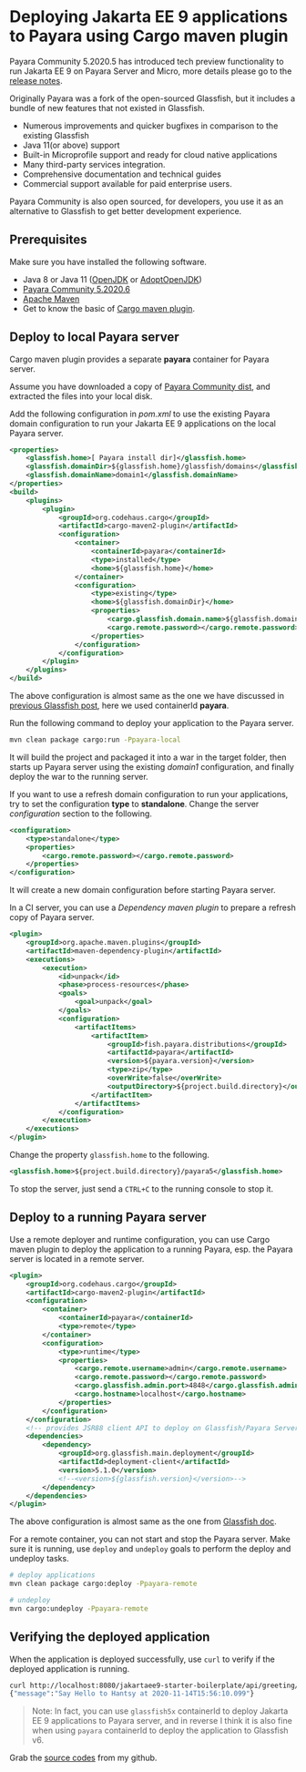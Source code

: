 # Deploying Jakarta EE 9 applications to Payara using Cargo maven plugin

Payara Community 5.2020.5 has introduced tech preview functionality to run Jakarta EE 9 on Payara Server and Micro, more details please go to the [release notes](https://docs.payara.fish/community/docs/5.2020.6/release-notes/release-notes-2020-5.html#_run_jakarta_ee_9_applications_in_tech_preview).

Originally Payara was a fork of the open-sourced Glassfish, but it includes a bundle of new features that not existed in Glassfish.

* Numerous improvements and quicker bugfixes in comparison to the existing Glassfish
* Java 11(or above) support 
* Built-in Microprofile support and ready for cloud native applications
* Many third-party services integration. 
* Comprehensive documentation and technical guides
* Commercial support available for paid enterprise users. 

Payara Community is also open sourced, for developers, you use it as an alternative to Glassfish to get better development experience. 

## Prerequisites

Make sure you have installed the following software.

* Java 8 or Java 11 ([OpenJDK](https://openjdk.java.net/install/) or [AdoptOpenJDK](https://adoptopenjdk.net/installation.html))
* [Payara Community 5.2020.6](https://www.payara.fish/downloads/payara-platform-community-edition/)
* [Apache Maven](http://maven.apache.org/) 
* Get to know the basic of [Cargo maven plugin](https://codehaus-cargo.github.io/). 

## Deploy to local Payara server

Cargo maven plugin provides a separate **payara** container for Payara server.

Assume you have downloaded a copy of  [Payara Community  dist](https://www.payara.fish/downloads/payara-platform-community-edition/), and extracted the files into your local disk.

Add the following configuration in *pom.xml* to use the existing Payara domain configuration to run your Jakarta EE 9 applications on  the local Payara server. 

```xml
<properties>
	<glassfish.home>[ Payara install dir]</glassfish.home>
	<glassfish.domainDir>${glassfish.home}/glassfish/domains</glassfish.domainDir>
	<glassfish.domainName>domain1</glassfish.domainName>
</properties>
<build>
	<plugins>
		<plugin>
			<groupId>org.codehaus.cargo</groupId>
			<artifactId>cargo-maven2-plugin</artifactId>
			<configuration>
				<container>
					<containerId>payara</containerId>
					<type>installed</type>
					<home>${glassfish.home}</home>
				</container>
				<configuration>
					<type>existing</type>
					<home>${glassfish.domainDir}</home>
					<properties>
						<cargo.glassfish.domain.name>${glassfish.domainName}</cargo.glassfish.domain.name>
						<cargo.remote.password></cargo.remote.password>
					</properties>
				</configuration>
			</configuration>
		</plugin>
	</plugins>
</build>
```

The above configuration is almost same as the one we have discussed in [previous Glassfish post](./docs/deploy-cargo.md), here we used containerId **payara**.

Run the following command to deploy your application to the Payara server.

```bash
mvn clean package cargo:run -Ppayara-local
```

It will build the project and packaged it into a war in the target folder, then starts up Payara server using the existing *domain1* configuration, and finally deploy the war to the running server.

If you want to use a refresh domain configuration to run your applications,  try to set the configuration **type** to **standalone**.  Change the server *configuration* section to the following.

```xml
<configuration>
    <type>standalone</type>
    <properties>
        <cargo.remote.password></cargo.remote.password>
    </properties>
</configuration>
```

It will create a new domain configuration before starting Payara server.

In a CI server, you can use a *Dependency maven plugin* to prepare a refresh copy of Payara server.

```xml
<plugin>
    <groupId>org.apache.maven.plugins</groupId>
    <artifactId>maven-dependency-plugin</artifactId>
    <executions>
        <execution>
            <id>unpack</id>
            <phase>process-resources</phase>
            <goals>
                <goal>unpack</goal>
            </goals>
            <configuration>
                <artifactItems>
                    <artifactItem>
                        <groupId>fish.payara.distributions</groupId>
                        <artifactId>payara</artifactId>
                        <version>${payara.version}</version>
                        <type>zip</type>
                        <overWrite>false</overWrite>
                        <outputDirectory>${project.build.directory}</outputDirectory>
                    </artifactItem>
                </artifactItems>
            </configuration>
        </execution>
    </executions>
</plugin>
```

Change the property `glassfish.home` to the following.

```xml
<glassfish.home>${project.build.directory}/payara5</glassfish.home>
```

To stop the server, just send a `CTRL+C` to the running console to stop it.



## Deploy to a running Payara server

Use a remote deployer and runtime configuration, you can use Cargo maven plugin to deploy the application to a running Payara, esp. the Payara server is located in a remote server.

```xml
<plugin>
	<groupId>org.codehaus.cargo</groupId>
	<artifactId>cargo-maven2-plugin</artifactId>
	<configuration>
		<container>
			<containerId>payara</containerId>
			<type>remote</type>
		</container>
		<configuration>
			<type>runtime</type>
			<properties>
				<cargo.remote.username>admin</cargo.remote.username>
				<cargo.remote.password></cargo.remote.password>
				<cargo.glassfish.admin.port>4848</cargo.glassfish.admin.port>
				<cargo.hostname>localhost</cargo.hostname>
			</properties>
		</configuration>
	</configuration>
	<!-- provides JSR88 client API to deploy on Glassfish/Payara Server -->
	<dependencies>
		<dependency>
			<groupId>org.glassfish.main.deployment</groupId>
			<artifactId>deployment-client</artifactId>
			<version>5.1.0</version>
			<!--<version>${glassfish.version}</version>-->
		</dependency>
	</dependencies>
</plugin>
```

 The above configuration is almost same as the one from [Glassfish doc](./docs/deploy-cargo.md).

For a remote container, you can not start and stop the Payara server. Make sure it is running, use `deploy` and `undeploy` goals to perform the deploy and undeploy tasks.

```bash
# deploy applications
mvn clean package cargo:deploy -Ppayara-remote

# undeploy
mvn cargo:undeploy -Ppayara-remote
```



## Verifying the deployed application

When the application is deployed successfully, use `curl` to verify if the deployed application is running.

```bash
curl http://localhost:8080/jakartaee9-starter-boilerplate/api/greeting/Hantsy
{"message":"Say Hello to Hantsy at 2020-11-14T15:56:10.099"}
```

> Note: In fact, you can use `glassfish5x` containerId  to deploy Jakarta EE 9 applications to Payara server, and in reverse I think it is also fine when using `payara` containerId to deploy the application to Glassfish v6.

Grab the [source codes](https://github.com/hantsy/jakartaee9-starter-boilerplate/) from my github.


